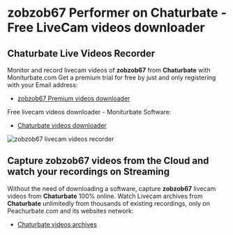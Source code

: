 # zobzob67 Performer on Chaturbate - Free LiveCam videos downloader

## Chaturbate Live Videos Recorder

Monitor and record livecam videos of **zobzob67** from **Chaturbate** with Moniturbate.com
Get a premium trial for free by just and only registering with your Email address:
* [zobzob67 Premium videos downloader](https://moniturbate.com/request-demo-licence-key.html)

Free livecam videos downloader - Moniturbate Software:
* [Chaturbate videos downloader](https://moniturbate.com/moniturbate-download-software.html)

![zobzob67 livecam videos recorder](https://peachurnet.com/templates/moniturbate-software.png)


## Capture zobzob67 videos from the Cloud and watch your recordings on Streaming

Without the need of downloading a software, capture **zobzob67** livecam videos from **Chaturbate** 100% online.
Watch Livecam archives from **Chaturbate** unlimitedly from thousands of existing recordings, only on Peachurbate.com and its websites network:
* [Chaturbate videos archives](https://peachurnet.com/)